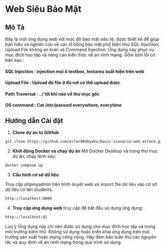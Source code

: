 # Web Siêu Bảo Mật 

## Mô Tả

Đây là một ứng dụng web với mức độ bảo mật siêu tệ, được thiết kế để giúp bạn hiểu và nghiên cứu về các lỗ hổng bảo mật phổ biến như SQL Injection, Upload File không an toàn và Command Injection. Ứng dụng này phục vụ mục đích học tập và nâng cao kiến thức về an ninh mạng. Gồm bốn lỗi cơ bản sau :
#### SQL Injection : injection mọi ô textbox, textarea xuất hiện trên web
#### Upload File : Upload đủ file ở đủ nơi có thể upload được
#### Path Traversal : ../ tới khi nào về thư mục gốc
#### OS command : Cat /etc/passwd everywhere, everytime

## Hướng dẫn Cài đặt

1. **Clone dự án từ GitHub**
```bash
git clone https://github.com/error404bywho/basic-scenario-web-attack.git
```

2. **Khởi động Docker và chạy dự án**
Mở Docker Desktop và trong thư mục dự án, chạy lệnh sau:
```bash
docker compose up
```

3. **Cấu hình cơ sở dữ liệu**

Truy cập phpmyadmin trên trình duyệt web và import file dữ liệu vào cơ sở dữ liệu có tên students.
```bash
http://localhost:8080
```

4. **Truy cập ứng dụng web**
truy cập để bắt đầu sử dụng ứng dụng:
```bash
http://localhost:81 
```

Lưu ý
Ứng dụng này chỉ nên được sử dụng cho mục đích học tập và trong môi trường kiểm thử.
Không sử dụng hoặc triển khai ứng dụng trên môi trường sản xuất hoặc mạng công cộng.
Hãy đảm bảo tuân thủ các nguyên tắc và quy định về an ninh mạng trong quá trình sử dụng.

